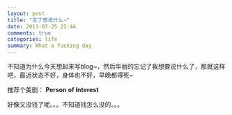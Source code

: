 ```yaml
---
layout: post
title: "忘了想说什么~"
date: 2013-07-25 22:44
comments: true
categories: life
summary: What a fucking day
---
```


不知道为什么今天想起来写blog~，然后华丽的忘记了我想要说什么了，那就这样吧，最近状态不好，身体也不好，早晚都得死~

推荐个美剧： __Person of Interest__

好像又没钱了呢。。。不知道钱怎么没的。。。

